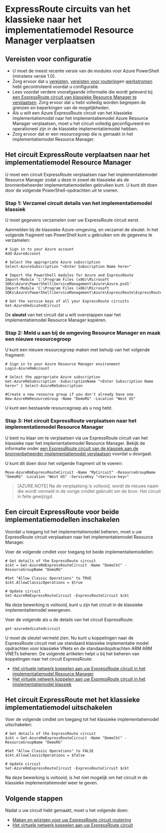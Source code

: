 <properties
   pageTitle="ExpressRoute circuits verplaatsen van klassiek tot Resource Manager | Microsoft Azure"
   description="Deze pagina wordt beschreven hoe u een klassieke circuit naar het implementatiemodel Resource Manager."
   documentationCenter="na"
   services="expressroute"
   authors="ganesr"
   manager="carmonm"
   editor=""
   tags="azure-resource-manager"/>
<tags
   ms.service="expressroute"
   ms.devlang="na"
   ms.topic="article"
   ms.tgt_pltfrm="na"
   ms.workload="infrastructure-services"
   ms.date="10/10/2016"
   ms.author="ganesr"/>


# <a name="move-expressroute-circuits-from-the-classic-to-the-resource-manager-deployment-model"></a>ExpressRoute circuits van het klassieke naar het implementatiemodel Resource Manager verplaatsen

## <a name="configuration-prerequisites"></a>Vereisten voor configuratie

- U moet de meest recente versie van de modules voor Azure PowerShell (minstens versie 1.0).
- Zorg ervoor dat u [vereisten](expressroute-prerequisites.md), [vereisten voor routering](expressroute-routing.md)en [werkstromen](expressroute-workflows.md) hebt gecontroleerd voordat u configuratie.
- Lees voordat verdere voorafgaande informatie die wordt geleverd bij [een ExpressRoute circuit van klassieke Resource Manager te verplaatsen](expressroute-move.md). Zorg ervoor dat u hebt volledig worden begrepen de grenzen en beperkingen van de mogelijkheden.
- Als u wilt een Azure ExpressRoute circuit van het klassieke implementatiemodel naar het implementatiemodel Azure Resource Manager verplaatsen, moet u het circuit volledig geconfigureerd en operationeel zijn in de klassieke implementatiemodel hebben.
- Zorg ervoor dat er een resourcegroep die is gemaakt in het implementatiemodel Resource Manager.

## <a name="move-the-expressroute-circuit-to-the-resource-manager-deployment-model"></a>Het circuit ExpressRoute verplaatsen naar het implementatiemodel Resource Manager

U moet een circuit ExpressRoute verplaatsen naar het implementatiemodel Resource Manager zodat u deze in zowel de klassieke als de bronnenbeheerder implementatiemodellen gebruiken kunt. U kunt dit doen door de volgende PowerShell-opdrachten uit te voeren.

### <a name="step-1-gather-circuit-details-from-the-classic-deployment-model"></a>Stap 1: Verzamel circuit details van het implementatiemodel klassiek

U moet gegevens verzamelen over uw ExpressRoute circuit eerst.

Aanmelden bij de klassieke Azure-omgeving, en verzamel de sleutel. In het volgende fragment van PowerShell kunt u gebruiken om de gegevens te verzamelen:

    # Sign in to your Azure account
    Add-AzureAccount

    # Select the appropriate Azure subscription
    Select-AzureSubscription "<Enter Subscription Name here>"

    # Import the PowerShell modules for Azure and ExpressRoute
    Import-Module 'C:\Program Files (x86)\Microsoft SDKs\Azure\PowerShell\ServiceManagement\Azure\Azure.psd1'
    Import-Module 'C:\Program Files (x86)\Microsoft SDKs\Azure\PowerShell\ServiceManagement\Azure\ExpressRoute\ExpressRoute.psd1'

    # Get the service keys of all your ExpressRoute circuits
    Get-AzureDedicatedCircuit

De **sleutel** van het circuit dat u wilt overstappen naar het implementatiemodel Resource Manager kopiëren.

### <a name="step-2-sign-in-to-the-resource-manager-environment-and-create-a-new-resource-group"></a>Stap 2: Meld u aan bij de omgeving Resource Manager en maak een nieuwe resourcegroep

U kunt een nieuwe resourcegroep maken met behulp van het volgende fragment:

    # Sign in to your Azure Resource Manager environment
    Login-AzureRmAccount

    # Select the appropriate Azure subscription
    Get-AzureRmSubscription -SubscriptionName "<Enter Subscription Name here>" | Select-AzureRmSubscription

    #Create a new resource group if you don't already have one
    New-AzureRmResourceGroup -Name "DemoRG" -Location "West US"

U kunt een bestaande resourcegroep als u nog hebt.

### <a name="step-3-move-the-expressroute-circuit-to-the-resource-manager-deployment-model"></a>Stap 3: Het circuit ExpressRoute verplaatsen naar het implementatiemodel Resource Manager

U bent nu klaar om te verplaatsen via uw ExpressRoute circuit van het klassieke naar het implementatiemodel Resource Manager. Bekijk de informatie onder [een ExpressRoute circuit van de klassiek aan de bronnenbeheerder implementatiemodel verplaatsen](expressroute-move.md) voordat u doorgaat.

U kunt dit doen door het volgende fragment uit te voeren:

    Move-AzureRmExpressRouteCircuit -Name "MyCircuit" -ResourceGroupName "DemoRG" -Location "West US" -ServiceKey "<Service-key>"

>[AZURE.NOTE] Na de verplaatsing is voltooid, wordt de nieuwe naam die wordt vermeld in de vorige cmdlet gebruikt om de bron. Het circuit in feite gewijzigd.

## <a name="enable-an-expressroute-circuit-for-both-deployment-models"></a>Een circuit ExpressRoute voor beide implementatiemodellen inschakelen

Voordat u toegang tot het implementatiemodel beheren, moet u uw ExpressRoute circuit verplaatsen naar het implementatiemodel Resource Manager.

Voer de volgende cmdlet voor toegang tot beide implementatiemodellen:

    # Get details of the ExpressRoute circuit
    $ckt = Get-AzureRmExpressRouteCircuit -Name "DemoCkt" -ResourceGroupName "DemoRG"

    #Set "Allow Classic Operations" to TRUE
    $ckt.AllowClassicOperations = $true

    # Update circuit
    Set-AzureRmExpressRouteCircuit -ExpressRouteCircuit $ckt

Na deze bewerking is voltooid, kunt u zijn het circuit in de klassieke implementatiemodel weergeven.

Voer de volgende als u de details van het circuit ExpressRoute:

    get-azurededicatedcircuit

U moet de sleutel vermeld zien. Nu kunt u koppelingen naar de ExpressRoute circuit met uw standaard klassieke implementatie model opdrachten voor klassieke VNets en de standaardopdrachten ARM ARM VNETs beheren. De volgende artikelen helpt u bij het beheren van koppelingen naar het circuit ExpressRoute:

- [Het virtuele netwerk koppelen aan uw ExpressRoute circuit in het implementatiemodel Resource Manager](expressroute-howto-linkvnet-arm.md)
- [Het virtuele netwerk koppelen aan uw ExpressRoute circuit in het implementatiemodel klassiek](expressroute-howto-linkvnet-classic.md)


## <a name="disable-the-expressroute-circuit-to-the-classic-deployment-model"></a>Het circuit ExpressRoute met het klassieke implementatiemodel uitschakelen

Voer de volgende cmdlet om toegang tot het klassieke implementatiemodel uitschakelen:

    # Get details of the ExpressRoute circuit
    $ckt = Get-AzureRmExpressRouteCircuit -Name "DemoCkt" -ResourceGroupName "DemoRG"

    #Set "Allow Classic Operations" to FALSE
    $ckt.AllowClassicOperations = $false

    # Update circuit
    Set-AzureRmExpressRouteCircuit -ExpressRouteCircuit $ckt

Na deze bewerking is voltooid, is het niet mogelijk om het circuit in de klassieke implementatiemodel weer te geven.

## <a name="next-steps"></a>Volgende stappen

Nadat u uw circuit hebt gemaakt, moet u het volgende doen:

- [Maken en wijzigen voor uw ExpressRoute circuit routering](expressroute-howto-routing-arm.md)
- [Het virtuele netwerk koppelen aan uw ExpressRoute circuit](expressroute-howto-linkvnet-arm.md)
